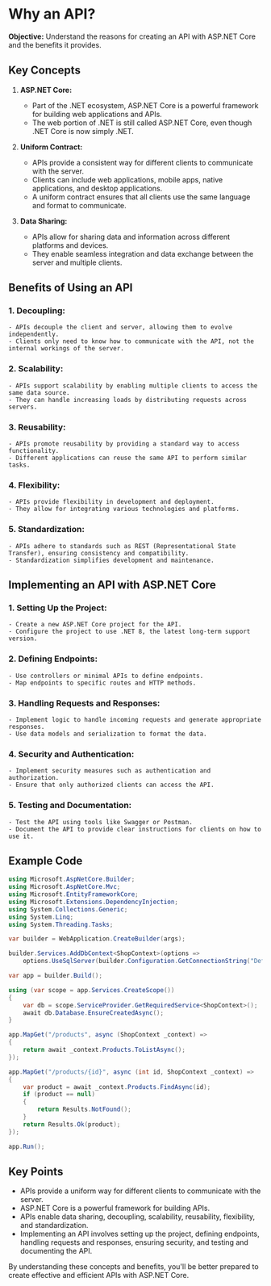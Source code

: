 
# Why an API?

**Objective:** Understand the reasons for creating an API with ASP.NET Core and the benefits it provides.

## Key Concepts

1. **ASP.NET Core:**
    - Part of the .NET ecosystem, ASP.NET Core is a powerful framework for building web applications and APIs.
    - The web portion of .NET is still called ASP.NET Core, even though .NET Core is now simply .NET.

2. **Uniform Contract:**
    - APIs provide a consistent way for different clients to communicate with the server.
    - Clients can include web applications, mobile apps, native applications, and desktop applications.
    - A uniform contract ensures that all clients use the same language and format to communicate.

3. **Data Sharing:**
    - APIs allow for sharing data and information across different platforms and devices.
    - They enable seamless integration and data exchange between the server and multiple clients.

## Benefits of Using an API

### 1. **Decoupling:**
    - APIs decouple the client and server, allowing them to evolve independently.
    - Clients only need to know how to communicate with the API, not the internal workings of the server.

### 2. **Scalability:**
    - APIs support scalability by enabling multiple clients to access the same data source.
    - They can handle increasing loads by distributing requests across servers.

### 3. **Reusability:**
    - APIs promote reusability by providing a standard way to access functionality.
    - Different applications can reuse the same API to perform similar tasks.

### 4. **Flexibility:**
    - APIs provide flexibility in development and deployment.
    - They allow for integrating various technologies and platforms.

### 5. **Standardization:**
    - APIs adhere to standards such as REST (Representational State Transfer), ensuring consistency and compatibility.
    - Standardization simplifies development and maintenance.

## Implementing an API with ASP.NET Core

### 1. **Setting Up the Project:**
    - Create a new ASP.NET Core project for the API.
    - Configure the project to use .NET 8, the latest long-term support version.

### 2. **Defining Endpoints:**
    - Use controllers or minimal APIs to define endpoints.
    - Map endpoints to specific routes and HTTP methods.

### 3. **Handling Requests and Responses:**
    - Implement logic to handle incoming requests and generate appropriate responses.
    - Use data models and serialization to format the data.

### 4. **Security and Authentication:**
    - Implement security measures such as authentication and authorization.
    - Ensure that only authorized clients can access the API.

### 5. **Testing and Documentation:**
    - Test the API using tools like Swagger or Postman.
    - Document the API to provide clear instructions for clients on how to use it.

## Example Code

```csharp
using Microsoft.AspNetCore.Builder;
using Microsoft.AspNetCore.Mvc;
using Microsoft.EntityFrameworkCore;
using Microsoft.Extensions.DependencyInjection;
using System.Collections.Generic;
using System.Linq;
using System.Threading.Tasks;

var builder = WebApplication.CreateBuilder(args);

builder.Services.AddDbContext<ShopContext>(options =>
    options.UseSqlServer(builder.Configuration.GetConnectionString("DefaultConnection")));

var app = builder.Build();

using (var scope = app.Services.CreateScope())
{
    var db = scope.ServiceProvider.GetRequiredService<ShopContext>();
    await db.Database.EnsureCreatedAsync();
}

app.MapGet("/products", async (ShopContext _context) =>
{
    return await _context.Products.ToListAsync();
});

app.MapGet("/products/{id}", async (int id, ShopContext _context) =>
{
    var product = await _context.Products.FindAsync(id);
    if (product == null)
    {
        return Results.NotFound();
    }
    return Results.Ok(product);
});

app.Run();
```

## Key Points

- APIs provide a uniform way for different clients to communicate with the server.
- ASP.NET Core is a powerful framework for building APIs.
- APIs enable data sharing, decoupling, scalability, reusability, flexibility, and standardization.
- Implementing an API involves setting up the project, defining endpoints, handling requests and responses, ensuring security, and testing and documenting the API.

By understanding these concepts and benefits, you'll be better prepared to create effective and efficient APIs with ASP.NET Core.
